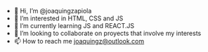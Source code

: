 - 👋 Hi, I’m @joaquingzapiola
- 👀 I’m interested in HTML, CSS and JS
- 🌱 I’m currently learning JS and REACT.JS
- 💞️ I’m looking to collaborate on proyects that involve my interests
- 📫 How to reach me joaquingz@outlook.com

<!---
joaquingzapiola/joaquingzapiola is a ✨ special ✨ repository because its `README.md` (this file) appears on your GitHub profile.
You can click the Preview link to take a look at your changes.
--->
